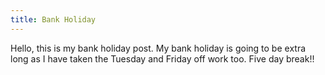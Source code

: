 ```yaml
---
title: Bank Holiday
---
```

Hello, this is my bank holiday post. My bank holiday is going to be extra long as I have taken the Tuesday and Friday
off work too. Five day break!!
